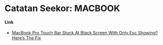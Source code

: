 # Catatan Seekor: MACBOOK

#### Link

* [MacBook Pro Touch Bar Stuck At Black Screen With Only Esc Showing? Here’s The Fix](https://ioshacker.com/how-to/macbook-pro-touch-bar-stuck-black-screen-esc-showing-fix)

